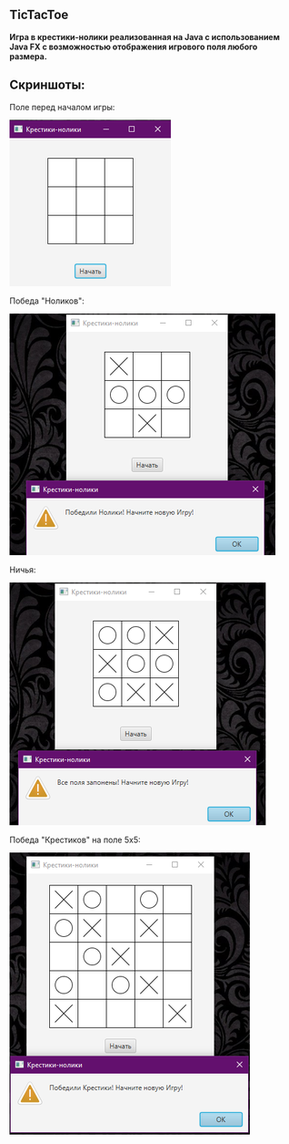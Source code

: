 ## **TicTacToe**

**Игра в крестики-нолики реализованная на Java с использованием Java FX с возможностью отображения игрового поля любого размера.**
 
## **Скриншоты:**
 
 Поле перед началом игры:
 
![alt text](screenshots/3x3.png "Поле перед началом игры")

 Победа "Ноликов":
 
![alt text](screenshots/3x3win0.png "Победа ноликов")

Ничья:
 
![alt text](screenshots/3x3draw.png "Ничья")

Победа "Крестиков" на поле 5х5:
 
![alt text](screenshots/5x5result.png "Победа Крестиков на поле 5х5")